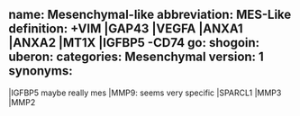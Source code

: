name: Mesenchymal-like
abbreviation: MES-Like
definition: +VIM |GAP43 |VEGFA |ANXA1 |ANXA2 |MT1X |IGFBP5 -CD74
go: 
shogoin: 
uberon: 
categories: Mesenchymal
version: 1 
synonyms:
---
|IGFBP5 maybe really mes
|MMP9: seems very specific
|SPARCL1 |MMP3 |MMP2 